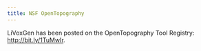 ```yaml
---
title: NSF OpenTopography
---
```

LiVoxGen has been posted on the OpenTopography Tool Registry: <http://bit.ly/1TuMwIr>.
